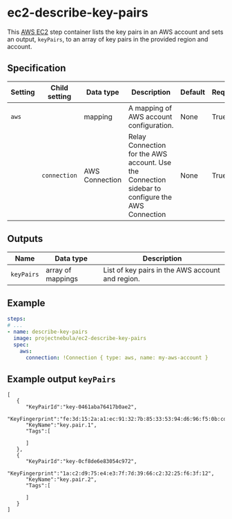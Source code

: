 # ec2-describe-key-pairs 

This [AWS EC2](https://aws.amazon.com/ec2/) step container lists the key pairs
in an AWS account and sets an output, `keyPairs`, to an array of key pairs in the
provided region and account. 

## Specification

| Setting | Child setting | Data type | Description | Default | Required |
|---------|---------------|-----------|-------------|---------|----------|
| `aws` || mapping | A mapping of AWS account configuration. | None | True |
|| `connection` | AWS Connection | Relay Connection for the AWS account. Use the Connection sidebar to configure the AWS Connection | None | True |

## Outputs

| Name | Data type | Description |
|------|-----------|-------------|
| `keyPairs` | array of mappings | List of key pairs in the AWS account and region. |

## Example

```yaml
steps:
# ...
- name: describe-key-pairs
  image: projectnebula/ec2-describe-key-pairs
  spec:
    aws:
      connection: !Connection { type: aws, name: my-aws-account }
```

## Example output `keyPairs`

```
[
   {
      "KeyPairId":"key-0461aba76417b0ae2",
      "KeyFingerprint":"fe:3d:15:2a:a1:ec:91:32:7b:85:33:53:94:d6:96:f5:0b:cd:a2:11",
      "KeyName":"key.pair.1",
      "Tags":[

      ]
   },
   {
      "KeyPairId":"key-0cf8de6e83054c972",
      "KeyFingerprint":"1a:c2:d9:75:e4:e3:7f:7d:39:66:c2:32:25:f6:3f:12",
      "KeyName":"key.pair.2",
      "Tags":[

      ]
   }
]
```